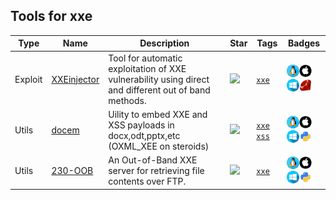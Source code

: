 
## Tools for xxe

| Type | Name | Description | Star | Tags | Badges |
| --- | --- | --- | --- | --- | --- |
|Exploit|[XXEinjector](https://github.com/enjoiz/XXEinjector)|Tool for automatic exploitation of XXE vulnerability using direct and different out of band methods.|![](https://img.shields.io/github/stars/enjoiz/XXEinjector?label=%20)|[`xxe`](/tags/xxe.md)|![linux](./images/linux.png)![macos](./images/apple.png)![windows](./images/windows.png)[![Ruby](./images/ruby.png)](/langs/Ruby.md)|
|Utils|[docem](https://github.com/whitel1st/docem)|Uility to embed XXE and XSS payloads in docx,odt,pptx,etc (OXML_XEE on steroids)|![](https://img.shields.io/github/stars/whitel1st/docem?label=%20)|[`xxe`](/tags/xxe.md) [`xss`](/tags/xss.md)|![linux](./images/linux.png)![macos](./images/apple.png)![windows](./images/windows.png)[![Python](./images/python.png)](/langs/Python.md)|
|Utils|[230-OOB](https://github.com/lc/230-OOB)|An Out-of-Band XXE server for retrieving file contents over FTP.|![](https://img.shields.io/github/stars/lc/230-OOB?label=%20)|[`xxe`](/tags/xxe.md)|![linux](./images/linux.png)![macos](./images/apple.png)![windows](./images/windows.png)[![Python](./images/python.png)](/langs/Python.md)|

